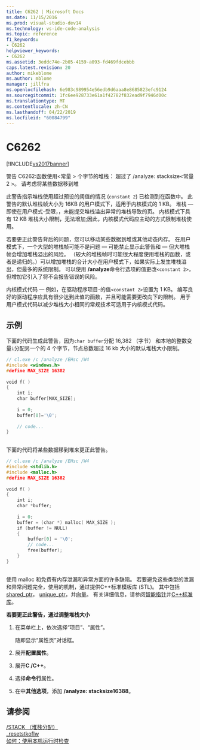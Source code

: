 ```yaml
---
title: C6262 | Microsoft Docs
ms.date: 11/15/2016
ms.prod: visual-studio-dev14
ms.technology: vs-ide-code-analysis
ms.topic: reference
f1_keywords:
- C6262
helpviewer_keywords:
- C6262
ms.assetid: 3eddc74e-2b05-4159-a093-fd469fdcebbb
caps.latest.revision: 20
author: mikeblome
ms.author: mblome
manager: jillfra
ms.openlocfilehash: 6e983c989954e56edb9d6aaa8e8685823efc9124
ms.sourcegitcommit: 1fc6ee928733e61a1f42782f832ead9f7946d00c
ms.translationtype: MT
ms.contentlocale: zh-CN
ms.lasthandoff: 04/22/2019
ms.locfileid: "60084799"
---
```

# <a name="c6262"></a>C6262
[!INCLUDE[vs2017banner](../includes/vs2017banner.md)]

警告 C6262:函数使用\<常量 > 个字节的堆栈： 超过了 /analyze: stacksize\<常量 2 >。 请考虑将某些数据移到堆  
  
 此警告指示堆栈使用超过预设的阈值的情况 (`constant 2`) 已检测到在函数中。 此警告的默认堆栈帧大小为 16KB 的用户模式下，适用于内核模式的 1 KB。 堆栈 — 即使在用户模式-受限，，未能提交堆栈溢出异常的堆栈导致的页。 内核模式下具有 12 KB 堆栈大小限制，无法增加;因此，内核模式代码应主动的方式限制堆栈使用。  
  
 若要更正此警告背后的问题，您可以移动某些数据到堆或其他动态内存。  在用户模式下，一个大型的堆栈帧可能不是问题 — 可能禁止显示此警告和 — 但大堆栈帧会增加堆栈溢出的风险。 （较大的堆栈帧时可能很大程度使用堆栈的函数，或者是递归的。）可以增加堆栈的合计大小在用户模式下，如果实际上发生堆栈溢出，但最多的系统限制。  可以使用 **/analyze**命令行选项的值更改`<constant 2>`，但增加它引入了将不会报告错误的风险。  
  
 内核模式代码 — 例如，在驱动程序项目-的值`<constant 2>`设置为 1 KB。 编写良好的驱动程序应具有很少达到此值的函数，并且可能需要更改向下的限制。  用于用户模式代码以减少堆栈大小相同的常规技术可适用于内核模式代码。  
  
## <a name="example"></a>示例  
 下面的代码生成此警告，因为`char buffer`分配 16,382 （字节） 和本地的整数变量`i`分配另一个的 4 个字节，节点总数超过 16 kb 大小的默认堆栈大小限制。  
  
```cpp  
// cl.exe /c /analyze /EHsc /W4  
#include <windows.h>  
#define MAX_SIZE 16382  
  
void f( )  
{  
    int i;  
    char buffer[MAX_SIZE];  
  
    i = 0;  
    buffer[0]='\0';  
  
    // code...  
}  
  
```  
  
 下面的代码将某些数据移到堆来更正此警告。  
  
```cpp  
// cl.exe /c /analyze /EHsc /W4  
#include <stdlib.h>     
#include <malloc.h>  
#define MAX_SIZE 16382  
  
void f( )  
{  
    int i;  
    char *buffer;  
  
    i = 0;  
    buffer = (char *) malloc( MAX_SIZE );  
    if (buffer != NULL)   
    {  
        buffer[0] = '\0';  
        // code...  
        free(buffer);  
    }  
}  
  
```  
  
 使用 malloc 和免费有内存泄漏和异常方面的许多缺陷。 若要避免这些类型的泄漏和异常问题完全，使用的机制，通过提供C++标准模板库 (STL)。 其中包括[shared_ptr](http://msdn.microsoft.com/library/1469fc51-c658-43f1-886c-f4530dd84860)， [unique_ptr](http://msdn.microsoft.com/library/acdf046b-831e-4a4a-83aa-6d4ee467db9a)，并[向量](http://msdn.microsoft.com/library/c1431ad8-c0b6-4dbb-89c4-5f651e432d7f)。 有关详细信息，请参阅[智能指针](http://msdn.microsoft.com/library/909ef870-904c-49b6-b8cd-e9d0b7dc9435)并[C++标准库](http://msdn.microsoft.com/library/a37d3ba3-58af-47c7-9ee2-441ccd7b77ee)。  
  
 **若要更正此警告，通过调整堆栈大小**  
  
1. 在菜单栏上，依次选择“项目”、“属性”。  
  
     随即显示“属性页”对话框。  
  
2. 展开**配置属性**。  
  
3. 展开**C /C++**。  
  
4. 选择**命令行**属性。  
  
5. 在中**其他选项**，添加 **/analyze: stacksize16388**。  
  
## <a name="see-also"></a>请参阅  
 [/STACK （堆栈分配）](http://msdn.microsoft.com/library/73283660-e4bd-47cc-b5ca-04c5d739034c)   
 [_resetstkoflw](http://msdn.microsoft.com/library/319529cd-4306-4d22-810b-2063f3ad9e14)   
 [如何：使用本机运行时检查](../debugger/how-to-use-native-run-time-checks.md)

